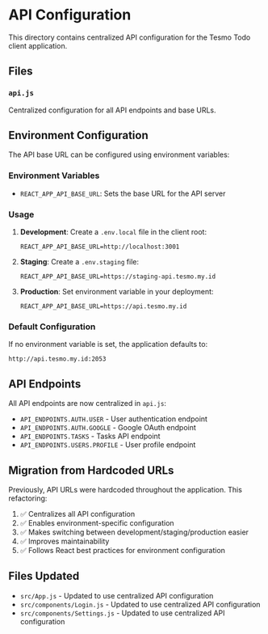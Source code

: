 # API Configuration

This directory contains centralized API configuration for the Tesmo Todo client application.

## Files

### `api.js`
Centralized configuration for all API endpoints and base URLs.

## Environment Configuration

The API base URL can be configured using environment variables:

### Environment Variables

- `REACT_APP_API_BASE_URL`: Sets the base URL for the API server

### Usage

1. **Development**: Create a `.env.local` file in the client root:
   ```
   REACT_APP_API_BASE_URL=http://localhost:3001
   ```

2. **Staging**: Create a `.env.staging` file:
   ```
   REACT_APP_API_BASE_URL=https://staging-api.tesmo.my.id
   ```

3. **Production**: Set environment variable in your deployment:
   ```
   REACT_APP_API_BASE_URL=https://api.tesmo.my.id
   ```

### Default Configuration

If no environment variable is set, the application defaults to:
```
http://api.tesmo.my.id:2053
```

## API Endpoints

All API endpoints are now centralized in `api.js`:

- `API_ENDPOINTS.AUTH.USER` - User authentication endpoint
- `API_ENDPOINTS.AUTH.GOOGLE` - Google OAuth endpoint
- `API_ENDPOINTS.TASKS` - Tasks API endpoint
- `API_ENDPOINTS.USERS.PROFILE` - User profile endpoint

## Migration from Hardcoded URLs

Previously, API URLs were hardcoded throughout the application. This refactoring:

1. ✅ Centralizes all API configuration
2. ✅ Enables environment-specific configuration
3. ✅ Makes switching between development/staging/production easier
4. ✅ Improves maintainability
5. ✅ Follows React best practices for environment configuration

## Files Updated

- `src/App.js` - Updated to use centralized API configuration
- `src/components/Login.js` - Updated to use centralized API configuration
- `src/components/Settings.js` - Updated to use centralized API configuration